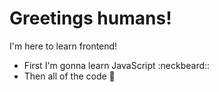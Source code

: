 # Greetings humans!

I'm here to learn frontend!

- First I'm gonna learn JavaScript :neckbeard::
- Then all of the code 👹
